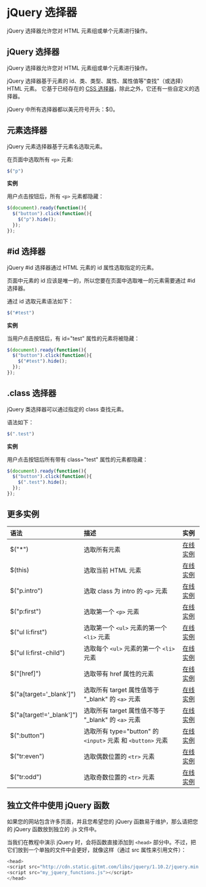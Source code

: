 # jQuery 选择器

jQuery 选择器允许您对 HTML 元素组或单个元素进行操作。

## jQuery 选择器

jQuery 选择器允许您对 HTML 元素组或单个元素进行操作。

jQuery 选择器基于元素的 id、类、类型、属性、属性值等"查找"（或选择）HTML 元素。
它基于已经存在的 [CSS 选择器](../cssref/css-selectors.md "CSS 选择器")，除此之外，它还有一些自定义的选择器。

jQuery 中所有选择器都以美元符号开头：$()。

## 元素选择器

 jQuery 元素选择器基于元素名选取元素。

在页面中选取所有 `<p>` 元素:

```javascript
$("p")
```

**实例**

用户点击按钮后，所有 `<p>` 元素都隐藏：

<!--sec data-title="实例" data-filename="jquery_hide_p" ces-->
```javascript
$(document).ready(function(){
  $("button").click(function(){
    $("p").hide();
  });
});
```
<!--endsec-->

##  #id 选择器

jQuery #id 选择器通过 HTML 元素的 id 属性选取指定的元素。

页面中元素的 id 应该是唯一的，所以您要在页面中选取唯一的元素需要通过 #id 选择器。

通过 id 选取元素语法如下：

```javascript
$("#test")
```

**实例**

当用户点击按钮后，有 id="test" 属性的元素将被隐藏：

<!--sec data-title="实例" data-filename="jquery_hide_id" ces-->
```javascript
$(document).ready(function(){
  $("button").click(function(){
    $("#test").hide();
  });
});
```
<!--endsec-->

##  .class 选择器

jQuery 类选择器可以通过指定的 class 查找元素。

语法如下：

```javascript
$(".test")
```

**实例**

用户点击按钮后所有带有 class="test" 属性的元素都隐藏：

<!--sec data-title="实例" data-filename="jquery_hide_class" ces-->
```javascript
$(document).ready(function(){
  $("button").click(function(){
    $(".test").hide();
  });
});
```
<!--endsec-->

## 更多实例

| 语法 | 描述 | 实例 |
| :------------  | :------------ | :------------ |
| $("*") | 选取所有元素 | [在线实例](http://www.gitmt.com/run/run.html#filename=jquery_sel_all2 "在线实例") |
| $(this) | 选取当前 HTML 元素 | [在线实例](http://www.gitmt.com/run/run.html#filename=jquery_sel_this "在线实例") |
| $("p.intro") | 选取 class 为 intro 的 `<p>` 元素 | [在线实例](http://www.gitmt.com/run/run.html#filename=jquery_sel_pclass "在线实例") |
| $("p:first") | 选取第一个 `<p>` 元素 | [在线实例](http://www.gitmt.com/run/run.html#filename=jquery_sel_pfirst "在线实例") |
| $("ul li:first") | 选取第一个 `<ul>` 元素的第一个 `<li>` 元素  | [在线实例](http://www.gitmt.com/run/run.html#filename=jquery_sel_ullifirst "在线实例") |
| $("ul li:first-child") | 选取每个 `<ul>` 元素的第一个 `<li>` 元素  | [在线实例](http://www.gitmt.com/run/run.html#filename=jquery_sel_ullifirstchild "在线实例") |
| $("[href]") | 选取带有 href 属性的元素 | [在线实例](http://www.gitmt.com/run/run.html#filename=jquery_sel_hrefattr "在线实例") |
| $("a[target='_blank']") | 选取所有 target 属性值等于 "_blank" 的 `<a>` 元素 | [在线实例](http://www.gitmt.com/run/run.html#filename=jquery_sel_hrefattrblank "在线实例") |
| $("a[target!='_blank']") | 选取所有 target 属性值不等于 "_blank" 的 `<a>` 元素 | [在线实例](http://www.gitmt.com/run/run.html#filename=jquery_sel_hrefattrnotblank "在线实例") |
| $(":button") | 选取所有 type="button" 的 `<input>` 元素 和 `<button>` 元素 | [在线实例](http://www.gitmt.com/run/run.html#filename=jquery_sel_button2 "在线实例") |
| $("tr:even") | 选取偶数位置的 `<tr>` 元素 | [在线实例](http://www.gitmt.com/run/run.html#filename=jquery_sel_even "在线实例") |
| $("tr:odd") | 选取奇数位置的 `<tr>` 元素 | [在线实例](http://www.gitmt.com/run/run.html#filename=jquery_sel_odd "在线实例") |
## 独立文件中使用 jQuery 函数

如果您的网站包含许多页面，并且您希望您的 jQuery 函数易于维护，那么请把您的 jQuery 函数放到独立的 .js 文件中。

当我们在教程中演示 jQuery 时，会将函数直接添加到 `<head>` 部分中。不过，把它们放到一个单独的文件中会更好，就像这样（通过 src 属性来引用文件）：

```javascript
<head>
<script src="http://cdn.static.gitmt.com/libs/jquery/1.10.2/jquery.min.js"></script>
<script src="my_jquery_functions.js"></script>
</head>
```